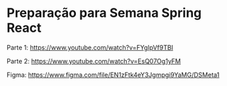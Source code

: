 # Preparação para Semana Spring React

Parte 1: https://www.youtube.com/watch?v=FYgIpVf9TBI

Parte 2: https://www.youtube.com/watch?v=EsQ07Og1yFM

Figma: https://www.figma.com/file/EN1zFtk4eY3Jgmpgi9YaMG/DSMeta1

